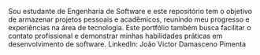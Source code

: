 Sou estudante de Engenharia de Software e este repositório tem o objetivo de armazenar projetos pessoais e acadêmicos, reunindo meu progresso e experiências na área de tecnologia.
Este portfólio também busca facilitar o contato profissional e demonstrar minhas habilidades práticas em desenvolvimento de software.
LinkedIn: João Victor Damasceno Pimenta
